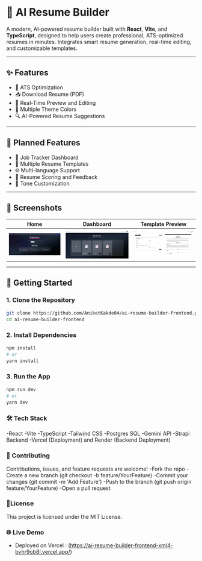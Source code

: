 # 🧠 AI Resume Builder

A modern, AI-powered resume builder built with **React**, **Vite**, and **TypeScript**, designed to help users create professional, ATS-optimized resumes in minutes. Integrates smart resume generation, real-time editing, and customizable templates.

---

## ✨ Features

- 📄 ATS Optimization  
- 📥 Download Resume (PDF)  
- 📝 Real-Time Preview and Editing  
- 🌈 Multiple Theme Colors  
- 🔍 AI-Powered Resume Suggestions 

---

## 🔮 Planned Features

- 💼 Job Tracker Dashboard  
- 🎨 Multiple Resume Templates
- 🌐 Multi-language Support  
- 🎯 Resume Scoring and Feedback  
- 💬 Tone Customization  

---

## 📸 Screenshots

| Home | Dashboard | Template Preview |
|------|-----------|------------------|
| ![Home](public/screenshots/homepage.png) | ![Dashboard](public/screenshots/dashboard.png) | ![Template](public/screenshots/preview.png) |

---

## 🚀 Getting Started

### 1. Clone the Repository

```bash
git clone https://github.com/AniketKakde04/ai-resume-builder-frontend.git
cd ai-resume-builder-frontend
```

### 2. Install Dependencies
```bash
npm install
# or
yarn install
```

### 3. Run the App
```bash
npm run dev
# or
yarn dev
```

### 🛠 Tech Stack
-React
-Vite
-TypeScript
-Tailwind CSS
-Postgres SQL
-Gemini API
-Strapi Backend
-Vercel (Deployment) and Render (Backend Deployment)

### 🤝 Contributing
Contributions, issues, and feature requests are welcome!
-Fork the repo
-Create a new branch (git checkout -b feature/YourFeature)
-Commit your changes (git commit -m 'Add Feature')
-Push to the branch (git push origin feature/YourFeature)
-Open a pull request

### 📄License
This project is licensed under the MIT License.



### 🌐 Live Demo
- Deployed on Vercel : (https://ai-resume-builder-frontend-xml4-bvhr9ob8l.vercel.app/)

